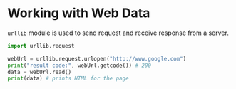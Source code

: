 # Working with Web Data
```urllib``` module is used to send request and receive response from a server. 
```python
import urllib.request

webUrl = urllib.request.urlopen("http://www.google.com")
print("result code:", webUrl.getcode()) # 200
data = webUrl.read()
print(data) # prints HTML for the page
```